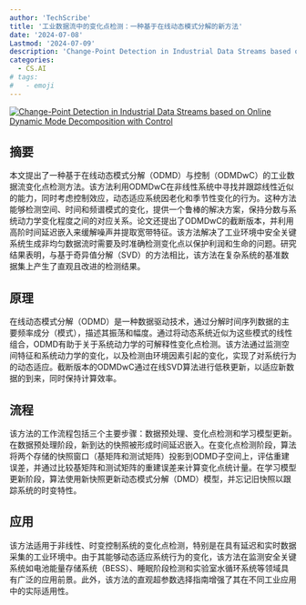 ```yaml
---
author: 'TechScribe'
title: '工业数据流中的变化点检测：一种基于在线动态模式分解的新方法'
date: '2024-07-08'
Lastmod: '2024-07-09'
description: 'Change-Point Detection in Industrial Data Streams based on Online Dynamic Mode Decomposition with Control'
categories:
  - CS.AI
# tags:
#   - emoji
---
```


[![Change-Point Detection in Industrial Data Streams based on Online Dynamic Mode Decomposition with Control](https://arxiv-research-1301205113.cos.ap-guangzhou.myqcloud.com/images/2407.05976v1.pdf_0.jpg)](https://arxiv.org/abs/2407.05976v1)

## 摘要

本文提出了一种基于在线动态模式分解（ODMD）与控制（ODMDwC）的工业数据流变化点检测方法。该方法利用ODMDwC在非线性系统中寻找并跟踪线性近似的能力，同时考虑控制效应，动态适应系统因老化和季节性变化的行为。这种方法能够检测空间、时间和频谱模式的变化，提供一个鲁棒的解决方案，保持分数与系统动力学变化程度之间的对应关系。论文还提出了ODMDwC的截断版本，并利用高阶时间延迟嵌入来缓解噪声并提取宽带特征。该方法解决了工业环境中安全关键系统生成非均匀数据流时需要及时准确检测变化点以保护利润和生命的问题。研究结果表明，与基于奇异值分解（SVD）的方法相比，该方法在复杂系统的基准数据集上产生了直观且改进的检测结果。<!--more-->

## 原理

在线动态模式分解（ODMD）是一种数据驱动技术，通过分解时间序列数据的主要频率成分（模式），描述其振荡和幅度。通过将动态系统近似为这些模式的线性组合，ODMD有助于关于系统动力学的可解释性变化点检测。该方法通过监测空间特征和系统动力学的变化，以及检测由环境因素引起的变化，实现了对系统行为的动态适应。截断版本的ODMDwC通过在线SVD算法进行低秩更新，以适应新数据的到来，同时保持计算效率。

## 流程

该方法的工作流程包括三个主要步骤：数据预处理、变化点检测和学习模型更新。在数据预处理阶段，新到达的快照被形成时间延迟嵌入。在变化点检测阶段，算法将两个存储的快照窗口（基矩阵和测试矩阵）投影到ODMD子空间上，评估重建误差，并通过比较基矩阵和测试矩阵的重建误差来计算变化点统计量。在学习模型更新阶段，算法使用新快照更新动态模式分解（DMD）模型，并忘记旧快照以跟踪系统的时变特性。

## 应用

该方法适用于非线性、时变控制系统的变化点检测，特别是在具有延迟和实时数据采集的工业环境中。由于其能够动态适应系统行为的变化，该方法在监测安全关键系统如电池能量存储系统（BESS）、睡眠阶段检测和实验室水循环系统等领域具有广泛的应用前景。此外，该方法的直观超参数选择指南增强了其在不同工业应用中的实际适用性。